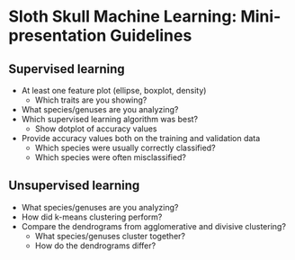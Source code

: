 # Sloth Skull Machine Learning: Mini-presentation Guidelines

## Supervised learning

+ At least one feature plot (ellipse, boxplot, density)
  + Which traits are you showing?
+ What species/genuses are you analyzing?
+ Which supervised learning algorithm was best?
  + Show dotplot of accuracy values
+ Provide accuracy values both on the training and validation data
  + Which species were usually correctly classified?
  + Which species were often misclassified?
  
## Unsupervised learning

+ What species/genuses are you analyzing?
+ How did k-means clustering perform?
+ Compare the dendrograms from agglomerative and divisive clustering?
  + What species/genuses cluster together?
  + How do the dendrograms differ?
